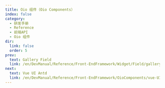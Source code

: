 ```yaml
---
title: Oio 组件（Oio Components）
index: false
category:
  - 研发手册
  - Reference
  - 前端API
  - Oio 组件
dir:
  link: false
  order: 5
prev:
  text: Gallery Field
  link: /en/DevManual/Reference/Front-EndFramework/Widget/Field/gallery-field.md
next:
  text: Vue UI Antd
  link: /en/DevManual/Reference/Front-EndFramework/OioComponents/vue-UI-antd.md
---
```

